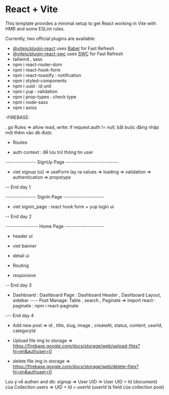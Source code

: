 # React + Vite

This template provides a minimal setup to get React working in Vite with HMR and some ESLint rules.

Currently, two official plugins are available:

- [@vitejs/plugin-react](https://github.com/vitejs/vite-plugin-react/blob/main/packages/plugin-react/README.md) uses [Babel](https://babeljs.io/) for Fast Refresh
- [@vitejs/plugin-react-swc](https://github.com/vitejs/vite-plugin-react-swc) uses [SWC](https://swc.rs/) for Fast Refresh
- tailwind , sass
- npm i react-router-dom
- npm i react-hook-form
- npm i react-toastify : notification
- npm i styled-components
- npm i uuid : id unit
- npm i yup : validation
- npm i prop-types : check type
- npm i node-sass
- npm i axios

-FIREBASE:

. go Rules => allow read, write: if request.auth != null; bắt buộc đăng nhập mới thêm vào db được

- Routes

- auth context : để lưu trữ thông tin user

--------------- SignUp Page --------------------------

- viet signup (ui) => useForm lay ra values => loading => validation => authentication => propstype

-- End day 1

--------------- SignIn Page --------------------

- viet signin_page : react hook form + yup login ui

-- End day 2

---------------- Home Page -------------------

- header ui

- viet banner

- detail ui

- Routing

- responsive

-- End day 3

- Dashboard : Dashboard Page : Dashboard Header , Dashboard Layout, sidebar
  ---- Post Manage: Table , search , Paginate
  => import react-paginate : npm i react-paginate

--- End day 4

- Add new post => id , title, slug, image , createAt, status, content, userId, categoryId

- Upload file img to storage => https://firebase.google.com/docs/storage/web/upload-files?hl=en&authuser=0

- delete file img in storage => https://firebase.google.com/docs/storage/web/delete-files?hl=en&authuser=0

Lưu ý về authen and db: signup => User UID => User UID = Id (document) của Collection users => UID = Id = userId (userId là field của collection post)
